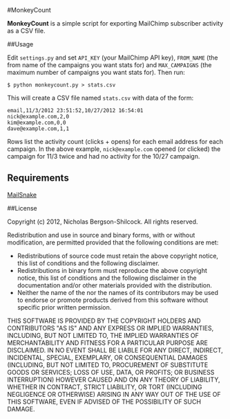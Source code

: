 #MonkeyCount

**MonkeyCount** is a simple script for exporting MailChimp subscriber activity
as a CSV file.

##Usage

Edit `settings.py` and set `API_KEY` (your MailChimp API key), `FROM_NAME` (the
from name of the campaigns you want stats for) and `MAX_CAMPAIGNS` (the maximum
number of campaigns you want stats for). Then run:

    $ python monkeycount.py > stats.csv

This will create a CSV file named `stats.csv` with data of the form:

    email,11/3/2012 23:51:52,10/27/2012 16:54:01
    nick@example.com,2,0
    kim@example.com,0,0
    dave@example.com,1,1

Rows list the activity count (clicks + opens) for each email address for
each campaign. In the above example, `nick@example.com` opened (or clicked) the campaign for 11/3 twice and had no activity for the 10/27 campaign.

## Requirements

[MailSnake](https://github.com/michaelhelmick/python-mailsnake)

##License

Copyright (c) 2012, Nicholas Bergson-Shilcock.
All rights reserved.

Redistribution and use in source and binary forms, with or without
modification, are permitted provided that the following conditions are met:

  * Redistributions of source code must retain the above copyright
    notice, this list of conditions and the following disclaimer.
  * Redistributions in binary form must reproduce the above copyright
    notice, this list of conditions and the following disclaimer in the
    documentation and/or other materials provided with the distribution.
  * Neither the name of the <organization> nor the
    names of its contributors may be used to endorse or promote products
    derived from this software without specific prior written permission.

THIS SOFTWARE IS PROVIDED BY THE COPYRIGHT HOLDERS AND CONTRIBUTORS "AS IS" AND
ANY EXPRESS OR IMPLIED WARRANTIES, INCLUDING, BUT NOT LIMITED TO, THE IMPLIED
WARRANTIES OF MERCHANTABILITY AND FITNESS FOR A PARTICULAR PURPOSE ARE
DISCLAIMED. IN NO EVENT SHALL <COPYRIGHT HOLDER> BE LIABLE FOR ANY
DIRECT, INDIRECT, INCIDENTAL, SPECIAL, EXEMPLARY, OR CONSEQUENTIAL DAMAGES
(INCLUDING, BUT NOT LIMITED TO, PROCUREMENT OF SUBSTITUTE GOODS OR SERVICES;
LOSS OF USE, DATA, OR PROFITS; OR BUSINESS INTERRUPTION) HOWEVER CAUSED AND
ON ANY THEORY OF LIABILITY, WHETHER IN CONTRACT, STRICT LIABILITY, OR TORT
(INCLUDING NEGLIGENCE OR OTHERWISE) ARISING IN ANY WAY OUT OF THE USE OF THIS
SOFTWARE, EVEN IF ADVISED OF THE POSSIBILITY OF SUCH DAMAGE.
